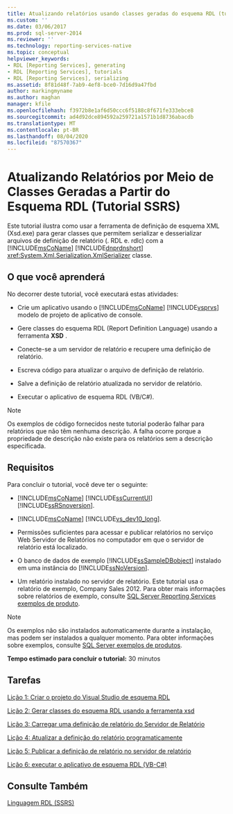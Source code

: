 ```yaml
---
title: Atualizando relatórios usando classes geradas do esquema RDL (tutorial do SSRS) | Microsoft Docs
ms.custom: ''
ms.date: 03/06/2017
ms.prod: sql-server-2014
ms.reviewer: ''
ms.technology: reporting-services-native
ms.topic: conceptual
helpviewer_keywords:
- RDL [Reporting Services], generating
- RDL [Reporting Services], tutorials
- RDL [Reporting Services], serializing
ms.assetid: 8f81d48f-7ab9-4ef8-bce0-7d16d9a47fbd
author: markingmyname
ms.author: maghan
manager: kfile
ms.openlocfilehash: f3972b8e1af6d50ccc6f5188c8f671fe333ebce8
ms.sourcegitcommit: ad4d92dce894592a259721a1571b1d8736abacdb
ms.translationtype: MT
ms.contentlocale: pt-BR
ms.lasthandoff: 08/04/2020
ms.locfileid: "87570367"
---
```

# <a name="updating-reports-using-classes-generated-from-the-rdl-schema-ssrs-tutorial"></a>Atualizando Relatórios por Meio de Classes Geradas a Partir do Esquema RDL (Tutorial SSRS)
  Este tutorial ilustra como usar a ferramenta de definição de esquema XML (Xsd.exe) para gerar classes que permitem serializar e desserializar arquivos de definição de relatório (. RDL e. rdlc) com a [!INCLUDE[msCoName](../includes/msconame-md.md)] [!INCLUDE[dnprdnshort](../includes/dnprdnshort-md.md)] <xref:System.Xml.Serialization.XmlSerializer> classe.  
  
## <a name="what-you-will-learn"></a>O que você aprenderá  
 No decorrer deste tutorial, você executará estas atividades:  
  
-   Crie um aplicativo usando o [!INCLUDE[msCoName](../includes/msconame-md.md)] [!INCLUDE[vsprvs](../includes/vsprvs-md.md)] modelo de projeto de aplicativo de console.  
  
-   Gere classes do esquema RDL (Report Definition Language) usando a ferramenta **XSD** .  
  
-   Conecte-se a um servidor de relatório e recupere uma definição de relatório.  
  
-   Escreva código para atualizar o arquivo de definição de relatório.  
  
-   Salve a definição de relatório atualizada no servidor de relatório.  
  
-   Executar o aplicativo de esquema RDL (VB/C#).  
  
> [!NOTE]  
>  Os exemplos de código fornecidos neste tutorial poderão falhar para relatórios que não têm nenhuma descrição. A falha ocorre porque a propriedade de descrição não existe para os relatórios sem a descrição especificada.  
  
## <a name="requirements"></a>Requisitos  
 Para concluir o tutorial, você deve ter o seguinte:  
  
-   [!INCLUDE[msCoName](../includes/msconame-md.md)] [!INCLUDE[ssCurrentUI](../includes/sscurrentui-md.md)] [!INCLUDE[ssRSnoversion](../includes/ssrsnoversion-md.md)].  
  
-   [!INCLUDE[msCoName](../includes/msconame-md.md)] [!INCLUDE[vs_dev10_long](../includes/vs-dev10-long-md.md)].  
  
-   Permissões suficientes para acessar e publicar relatórios no serviço Web Servidor de Relatórios no computador em que o servidor de relatório está localizado.  
  
-   O banco de dados de exemplo [!INCLUDE[ssSampleDBobject](../includes/sssampledbobject-md.md)] instalado em uma instância do [!INCLUDE[ssNoVersion](../includes/ssnoversion-md.md)].  
  
-   Um relatório instalado no servidor de relatório. Este tutorial usa o relatório de exemplo, Company Sales 2012. Para obter mais informações sobre relatórios de exemplo, consulte [SQL Server Reporting Services exemplos de produto](https://go.microsoft.com/fwlink/?LinkId=177889).  
  
> [!NOTE]  
>  Os exemplos não são instalados automaticamente durante a instalação, mas podem ser instalados a qualquer momento. Para obter informações sobre exemplos, consulte [SQL Server exemplos de produtos](https://go.microsoft.com/fwlink/?LinkId=182887).  
  
 **Tempo estimado para concluir o tutorial:** 30 minutos  
  
## <a name="tasks"></a>Tarefas  
 [Lição 1: Criar o projeto do Visual Studio de esquema RDL](../../2014/tutorials/lesson-1-create-the-rdl-schema-visual-studio-project.md)  
  
 [Lição 2: Gerar classes do esquema RDL usando a ferramenta xsd](../../2014/tutorials/lesson-2-generate-classes-from-the-rdl-schema-using-the-xsd-tool.md)  
  
 [Lição 3: Carregar uma definição de relatório do Servidor de Relatório](../../2014/tutorials/lesson-3-load-a-report-definition-from-the-report-server.md)  
  
 [Lição 4: Atualizar a definição do relatório programaticamente](../../2014/tutorials/lesson-4-update-the-report-definition-programmatically.md)  
  
 [Lição 5: Publicar a definição de relatório no servidor de relatório](../../2014/tutorials/lesson-5-publish-the-report-definition-to-the-report-server.md)  
  
 [Lição 6: executar o aplicativo de esquema RDL &#40;VB-C&#35;&#41;](../../2014/tutorials/lesson-6-run-the-rdl-schema-application-vb-csharp.md)  
  
## <a name="see-also"></a>Consulte Também  
 [Linguagem RDL &#40;SSRS&#41;](../reporting-services/reports/report-definition-language-ssrs.md)  
  
  
